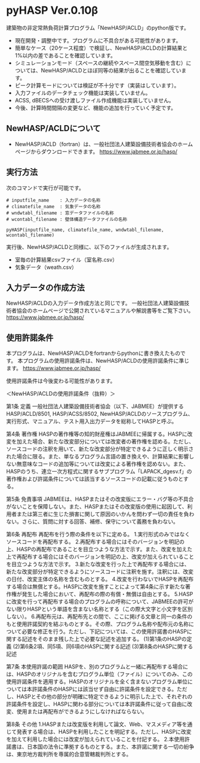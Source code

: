 # pyHASP Ver.0.10β

建築物の非定常熱負荷計算プログラム「NewHASP/ACLD」のpython版です。

- 現在開発・調整中です。プログラムに不具合がある可能性があります。
- 簡単なケース（20ケース程度）で検証し、NewHASP/ACLDの計算結果と1%以内の差であることを確認しています。
- シミュレーションモード（スペースの継続やスペース間空気移動を含む）については、NewHASP/ACLDとほぼ同等の結果が出ることを確認しています。
- ピーク計算モードについては検証が不十分です（実装はしています）。
- 入力ファイルのデータチェック機能は実装していません。
- ACSS, dBECSへの受け渡しファイル作成機能は実装していません。
- 今後、計算時間間隔の変更など、機能の追加を行っていく予定です。

## NewHASP/ACLDについて

- NewHASP/ACLD（fortran）は、一般社団法人建築設備技術者協会のホームページからダウンロードできます。
https://www.jabmee.or.jp/hasp/


## 実行方法

次のコマンドで実行が可能です。
```
# inputfile_name    : 入力データの名称
# climatefile_name  : 気象データの名称
# wndwtabl_filename : 窓データファイルの名称
# wcontabl_filename : 壁体構造データファイルの名称

pyHASP(inputfile_name, climatefile_name, wndwtabl_filename, wcontabl_filename)
```

実行後、NewHASP/ACLDと同様に、以下のファイルが生成されます。
- 室毎の計算結果csvファイル（室名称.csv）
- 気象データ（weath.csv） 

## 入力データの作成方法

NewHASP/ACLDの入力データ作成方法と同じです。
一般社団法人建築設備技術者協会のホームページで公開されているマニュアルや解説書等をご覧下さい。
https://www.jabmee.or.jp/hasp/


## 使用許諾条件

本プログラムは、NewHASP/ACLDをfortranからpythonに書き換えたものです。
本プログラムの使用許諾条件は、NewHASP/ACLDの使用許諾条件に準じます。
https://www.jabmee.or.jp/hasp/

使用許諾条件は今後変わる可能性があります。

＜NewHASP/ACLDの使用許諾条件（抜粋）＞

第1条 定義
一般社団法人建築設備技術者協会（以下、JABMEE）が提供するHASP/ACLD/8501, HASP/ACSS/8502, NewHASP/ACLDのソースプログラム、実行形式、マニュアル、テスト用入出力データを総称してHASPと呼ぶ。

第4条 著作権
HASPの著作権等の知的財産権はJABMEEに帰属する。HASPに改変を加えた場合、新たな改変部分については改変者の著作権を認める。ただし、ソースコードの注釈を用いて、新たな改変部分が特定できるように正しく明示された場合に限る。また、単なるプログラム言語の置き換えや、計算結果に影響しない無意味なコードの追加等については改変による著作権を認めない。また、HASPのうち、連立一次方程式に関するサブプログラム「LAPACK_dgesv.f」の著作権および許諾条件については該当するソースコードの記載に従うものとする。

第5条 免責事項
JABMEEは、HASPまたはその改変版にエラー・バグ等の不具合がないことを保障しない。また、HASPまたはその改変版の使用に起因して、利用者または第三者に生じた損害に関して原因のいかんを問わず一切の責任を負わない。さらに、質問に対する回答、補修、保守について義務を負わない。

第6条 再配布
再配布を行う際の条件を以下に定める。
1.実行形式のみではなくソースコードを再配布する。
2.再配布する場合にはそのバージョンを明記の上、HASPの再配布であることを目立つような方法で示す。また、改変を加えた上で再配布する場合にはそのバージョンを明記の上、改変が加えられていることを目立つような方法で示す。
3.新たな改変を行った上で再配布する場合には、新たな改変部分が特定できるようにソースコードに注釈を施す。注釈には、改変の日付、改変主体の名称を含むものとする。
4.改変を行わないでHASPを再配布する場合は無償とする。HASPに改変を施すことによって第4条に示す新たな著作権が発生した場合において、再配布の際の有償・無償は自由とする。
5.HASPに改変を行って再配布する場合のプログラムの呼称について、JABMEEの許可がない限りHASPという単語を含まない名称とする（この際大文字と小文字を区別しない）。
6.再配布元は、再配布先との間で、ここに掲げる文章と同一の条件のもと使用許諾契約を結ぶものとする。その際、プログラム名称や配布元の名称について必要な修正を行う。ただし、下記については、この使用許諾書のHASPに関する記述をそのまま残した上で必要な記述を追加する。
(1)第1条のHASPの定義
(2)第6条2項、同5項、同6項のHASPに関する記述
(3)第8条のHASPに関する記述

第7条 本使用許諾の範囲
HASPを、別のプログラムと一緒に再配布する場合には、HASPのオリジナルを含むプログラム単位（ファイル）についてのみ、この使用許諾条件を適用する。HASPのオリジナルを全く含まないプログラム単位については本許諾条件のHASPには該当せず自由に許諾条件を設定できる。ただし、HASPとその他の部分が明確に特定できるように明示した上で、それぞれの許諾条件を設定し、HASPに関わる部分については本許諾条件に従って自由に改変、使用または再配布ができるようにしなければならない。

第8条 その他
1.HASPまたは改変版を利用して論文、Web、マスメディア等を通じて発表する場合は、HASPを利用したことを明記する。ただし、HASPに改変を加えて利用した場合には改変が加えられていることを付記する。
2.本使用許諾書は、日本国の法令に準拠するものとする。また、本許諾に関する一切の紛争は、東京地方裁判所を専属的合意管轄裁判所とする。



